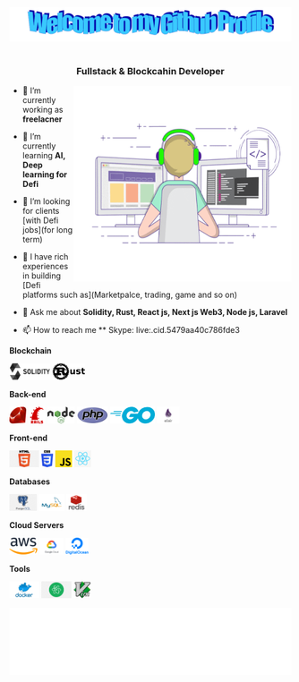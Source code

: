 <!-- "Hero" Header -->
<div align="center">
  <img src="https://github.com/mothblue1111/mothblue1111/blob/main/images/welcome.png" style="max-width: 100%;" alt="Welcome to my Github Profile" />
  <br />
  <br />

</div>









<h3 align="center">Fullstack & Blockcahin Developer</h3>



<img align="right" alt="GIF" src="https://github.com/Hemraj183/Hemraj183/blob/main/coding.gif" width="390" height="350" />



- 🔭 I’m currently working as **freelacner**

- 🌱 I’m currently learning **AI, Deep learning for Defi**

- 👯 I’m looking for clients [with Defi jobs](for long term)

- 🤝 I have rich experiences in building [Defi platforms such as](Marketpalce, trading, game and so on)

- 💬 Ask me about **Solidity, Rust, React js, Next js Web3, Node js, Laravel**

- 📫 How to reach me ** Skype: live:.cid.5479aa40c786fde3




**Blockchain**

<code><img height="30" src="https://raw.githubusercontent.com/mothblue1111/mothblue1111/master/images/Solidity.png"></code>
<code><img height="30" src="https://raw.githubusercontent.com/mothblue1111/mothblue1111/master/images/Rust.png"></code>

**Back-end**

<code><img height="30" src="https://raw.githubusercontent.com/mothblue1111/mothblue1111/master/images/ruby.png"></code>
<code><img height="30" src="https://raw.githubusercontent.com/mothblue1111/mothblue1111/master/images/rails.png"></code>
<code><img height="30" src="https://raw.githubusercontent.com/mothblue1111/mothblue1111/master/images/nodejs.png"></code>
<code><img height="30" src="https://raw.githubusercontent.com/mothblue1111/mothblue1111/master/images/php.svg"></code>
<code><img height="30" src="https://raw.githubusercontent.com/mothblue1111/mothblue1111/master/images/go.png"></code>
<code><img height="30" src="https://raw.githubusercontent.com/mothblue1111/mothblue1111/master/images/elixir.png"></code>

**Front-end**

<code><img height="30" src="https://raw.githubusercontent.com/mothblue1111/mothblue1111/master/images/html.png"></code>
<code><img height="30" src="https://raw.githubusercontent.com/mothblue1111/mothblue1111/master/images/css3.png"></code>
<code><img height="30" src="https://raw.githubusercontent.com/mothblue1111/mothblue1111/master/images/js.png"></code>
<code><img height="30" src="https://raw.githubusercontent.com/mothblue1111/mothblue1111/master/images/reactjs.png"></code>

**Databases**

<code><img height="30" src="https://raw.githubusercontent.com/mothblue1111/mothblue1111/master/images/postgresql.png"></code>
<code><img height="30" src="https://raw.githubusercontent.com/mothblue1111/mothblue1111/master/images/mysql.svg"></code>
<code><img height="30" src="https://raw.githubusercontent.com/mothblue1111/mothblue1111/master/images/redis.png"></code>

**Cloud Servers**

<code><img height="30" src="https://raw.githubusercontent.com/mothblue1111/mothblue1111/master/images/aws.png"></code>
<code><img height="30" src="https://raw.githubusercontent.com/mothblue1111/mothblue1111/master/images/gcloud.png"></code>
<code><img height="30" src="https://raw.githubusercontent.com/mothblue1111/mothblue1111/master/images/DigitalOcean.png"></code>

**Tools**

<code><img height="30" src="https://raw.githubusercontent.com/mothblue1111/mothblue1111/master/images/docker.png"></code>
<code><img height="30" src="https://raw.githubusercontent.com/mothblue1111/mothblue1111/master/images/atom.png"></code>
<code><img height="30" src="https://raw.githubusercontent.com/mothblue1111/mothblue1111/master/images/vim.png"></code>
<!-- Footer -->

<div align="center">

<img height="120" alt="Thanks for visiting me" width="100%" src="https://raw.githubusercontent.com/mothblue1111/mothblue1111/master/images/marquee.svg" />
<br />
</div>

